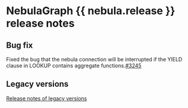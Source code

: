 # NebulaGraph {{ nebula.release }} release notes

## Bug fix

Fixed the bug that the nebula connection will be interrupted if the YIELD clause in LOOKUP contains aggregate functions.[#3245](https://github.com/vesoft-inc/nebula/pull/3245)

## Legacy versions

[Release notes of legacy versions](https://nebula-graph.com.cn/tags/release-note/)

